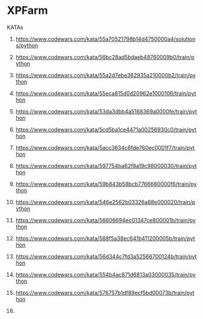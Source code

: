 # XPFarm
KATAs
1. https://www.codewars.com/kata/55a70521798b14d4750000a4/solutions/python
2. https://www.codewars.com/kata/56bc28ad5bdaeb48760009b0/train/python
3. https://www.codewars.com/kata/55a2d7ebe362935a210000b2/train/python
4. https://www.codewars.com/kata/55eca815d0d20962e1000106/train/python
5. https://www.codewars.com/kata/53da3dbb4a5168369a0000fe/train/python

6. https://www.codewars.com/kata/5cd5ba1ce4471a00256930c0/train/python
7. https://www.codewars.com/kata/5acc3634c6fde760ec0001f7/train/python
8. https://www.codewars.com/kata/597754ba62f8a19c98000030/train/python
9. https://www.codewars.com/kata/59b843b58bcb7766660000f6/train/python
10. https://www.codewars.com/kata/546e2562b03326a88e000020/train/python

11. https://www.codewars.com/kata/56606694ec01347ce800001b/train/python
12. https://www.codewars.com/kata/588f5a38ec641b411200005b/train/python
13. https://www.codewars.com/kata/56d344c7fd3a52566700124b/train/python
14. https://www.codewars.com/kata/554b4ac871d6813a03000035/train/python
15. https://www.codewars.com/kata/576757b1df89ecf5bd00073b/train/python

16. 